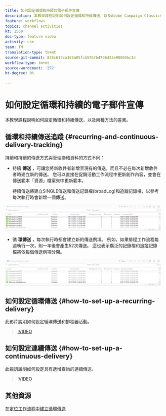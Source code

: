 ```yaml
---
title: 如何設定循環和持續的電子郵件宣傳
description: 本教學課程說明如何設定循環和持續傳送，以及Adobe Campaign Classic(ACC)中兩種方法的差異。
feature: workflows
topics: channel activities
kt: 1560
doc-type: feature video
activity: use
team: TM
translation-type: tm+mt
source-git-commit: 838c617ca163a09fcb57b7b4706433e98869bc3d
workflow-type: tm+mt
source-wordcount: '272'
ht-degree: 0%

---
```



# 如何設定循環和持續的電子郵件宣傳

本教學課程說明如何設定循環和持續傳送，以及兩種方法的差異。

## 循環和持續傳送追蹤 {#recurring-and-continuous-delivery-tracking}

持續和持續的傳送方式與管理聯絡資料的方式不同：

* 持續 **傳送** ，可讓您將新收件者新增至現有的傳送，而且不必在每次新增收件者時建立新的傳送。 您可以直接在促銷活動工作流程中更新創作內容，並會在傳送範本「資源」檔案夾中更新範本。

   持續傳送將建立SINGLE傳送和傳送記錄檔(broadLog)和追蹤記錄檔，以參考每次執行時會新增一個傳送。

![持續傳送](/help/assets/delivery_continuous.jpg)

* 循 **環傳送** ，每次執行時都會建立新的傳送例項。 例如，如果排程工作流程每週執行一次，則一年後會產生52次傳送。 這也表示廣泛的記錄檔和追蹤記錄檔將依每個傳送例項分開。

![循環傳送](/help/assets/delivery_recurring.jpg)

## 如何設定循環傳送 {#how-to-set-up-a-recurring-delivery}

此影片說明如何設定循環傳送和排程器活動。

>[!VIDEO](https://video.tv.adobe.com/v/25040?quality=12)

## 如何設定連續傳送 {#how-to-set-up-a-continuous-delivery}

此視訊說明如何設定具有遞增查詢的連續傳送。

>[!VIDEO](https://video.tv.adobe.com/v/25039?quality=12)

## 其他資源

[在定位工作流程中建立循環傳送](https://docs.adobe.com/content/help/en/campaign-classic/using/automating-with-workflows/use-cases/sending-a-birthday-email.html#creating-a-recurring-delivery-in-a-targeting-workflow)